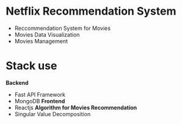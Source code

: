 
# Netflix Recommendation System

+ Reccommendation System for Movies
+ Movies Data Visualization
+ Movies Management 

# Stack use 

**Backend**
- Fast API Framework
- MongoDB
**Frontend**
- Reactjs
**Algorithm for Movies Recommendation**
- Singular Value Decomposition
